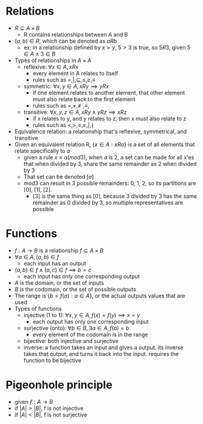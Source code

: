 # Relations
- $R \subseteq A \times B$
  - R contains relationships between A and B
- $(a,b) \in R$, which can be denoted as $aRb$
  - ex: in a relationship defined by $x>y$, $5>3$ is true, so $5R3$, given $5 \in A \land 3 \in B$
- Types of relationships in $A \times A$
  - reflexive: $\forall x \in A, xRx$
    - every element in A relates to itself
    - rules such as $=, |, \subseteq, \leq, \geq, \equiv$
  - symmetric: $\forall x, y \in A, xRy \implies yRx$
    - if one element relates to another element, that other element must also relate back to the first element
    - rules such as $=, \neq, \not\equiv, \equiv,$
  - transitive: $\forall x, y, z \in A, xRy \land yRz \implies xRz$
    - if x relates to y, and y relates to z, then x must also relate to z
    - rules such as $<, >, \leq, \geq, |, \nmid$
- Equivalence relation: a relationship that's reflexive, symmetrical, and transitive
- Given an equivalent relation R, $\{x \in A : xRa\}$ is a set of all elements that relate specifically to $a$
  - given a rule $x \equiv a (mod 3)$, when $a$ is 2, a set can be made for all x'es that when divided by 3, share the same remainder as 2 when divided by 3
  - That set can be denoted $[a]$
  - $mod 3$ can result in 3 possible remainders: 0, 1, 2, so its partitions are [0], [1], [2].
    - [3] is the same thing as [0], because 3 divided by 3 has the same remainder as 0 divided by 3, so multiple representatives are possible

# Functions
- $f : A \rightarrow B$ is a relationship $f \subseteq A \times B$
- $\forall a \in A, (a,b) \in f$
  - each input has an output
- $(a,b) \in f \land (a,c) \in f \implies b = c$
  - each input has only one corresponding output
- $A$ is the domain, or the set of inputs
- $B$ is the codomain, or the set of possible outputs
- The range is $\{b = f(a) : a \in A\}$, or the actual outputs values that are used
- Types of functions
  - injective (1 to 1): $\forall x, y \in A, f(x)=f(y) \implies x=y$
    - each output has only one corresponding input
  - surjective (onto): $\forall b \in B, \exists a \in A, f(a) = b$
    - every element of the codomain is in the range
  - bijective: both injective and surjective
  - inverse: a function takes an input and gives a output.  its inverse takes that output, and turns it back into the input.  requires the function to be bijective

# Pigeonhole principle
- given $f : A \rightarrow B$
- if $|A| > |B|$, f is not injective
- if $|A| < |B|$, f is not surjective